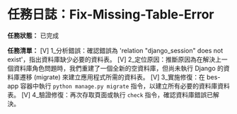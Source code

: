# 任務日誌：Fix-Missing-Table-Error

**任務狀態：** 已完成

**任務清單：**
[V] 1_分析錯誤：確認錯誤為 'relation "django_session" does not exist'，指出資料庫缺少必要的資料表。
[V] 2_定位原因：推斷原因為在解決上一個資料庫角色問題時，我們重建了一個全新的空資料庫，但尚未執行 Django 的資料庫遷移 (migrate) 來建立應用程式所需的資料表。
[V] 3_實施修復：在 bes-app 容器中執行 `python manage.py migrate` 指令，以建立所有必要的資料庫資料表。
[V] 4_驗證修復：再次存取頁面或執行 `check` 指令，確認資料庫錯誤已解決。